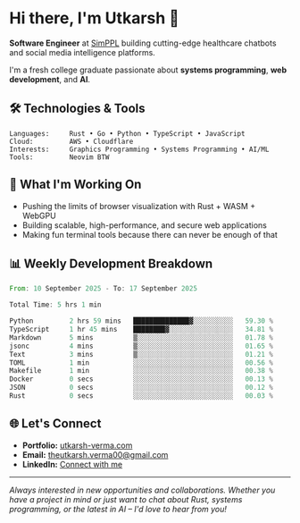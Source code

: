 # Hi there, I'm Utkarsh 👋

**Software Engineer** at [SimPPL](https://simppl.org) building cutting-edge healthcare chatbots and social media intelligence platforms.

I'm a fresh college graduate passionate about **systems programming**, **web development**, and **AI**.

## 🛠️ Technologies & Tools

```
Languages:     Rust • Go • Python • TypeScript • JavaScript
Cloud:         AWS • Cloudflare
Interests:     Graphics Programming • Systems Programming • AI/ML
Tools:         Neovim BTW
```

## 🚀 What I'm Working On

- Pushing the limits of browser visualization with Rust + WASM + WebGPU
- Building scalable, high-performance, and secure web applications
- Making fun terminal tools because there can never be enough of that

## 📊 Weekly Development Breakdown

<!--START_SECTION:waka-->

```rust
From: 10 September 2025 - To: 17 September 2025

Total Time: 5 hrs 1 min

Python         2 hrs 59 mins   ██████████████▓░░░░░░░░░░   59.30 %
TypeScript     1 hr 45 mins    ████████▓░░░░░░░░░░░░░░░░   34.81 %
Markdown       5 mins          ▒░░░░░░░░░░░░░░░░░░░░░░░░   01.78 %
jsonc          4 mins          ▒░░░░░░░░░░░░░░░░░░░░░░░░   01.65 %
Text           3 mins          ▒░░░░░░░░░░░░░░░░░░░░░░░░   01.21 %
TOML           1 min           ░░░░░░░░░░░░░░░░░░░░░░░░░   00.56 %
Makefile       1 min           ░░░░░░░░░░░░░░░░░░░░░░░░░   00.38 %
Docker         0 secs          ░░░░░░░░░░░░░░░░░░░░░░░░░   00.13 %
JSON           0 secs          ░░░░░░░░░░░░░░░░░░░░░░░░░   00.12 %
Rust           0 secs          ░░░░░░░░░░░░░░░░░░░░░░░░░   00.03 %
```

<!--END_SECTION:waka-->

## 🌐 Let's Connect

- **Portfolio:** [utkarsh-verma.com](https://utkarsh-verma.com)
- **Email:** theutkarsh.verma00@gmail.com
- **LinkedIn:** [Connect with me](https://linkedin.com/in/utkarsh-verm4)

---

*Always interested in new opportunities and collaborations. Whether you have a project in mind or just want to chat about Rust, systems programming, or the latest in AI – I'd love to hear from you!*
